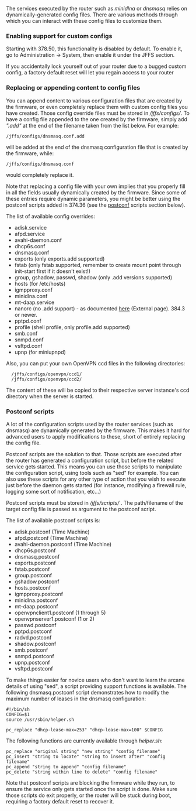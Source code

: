 The services executed by the router such as _minidlna_ or _dnsmasq_ relies on dynamically-generated config files.  There are various methods through which you can interact with these config files to customize them.

### Enabling support for custom configs ###
Starting with 378.50, this functionality is disabled by default.  To enable it, go to Administration -> System, then enable it under the JFFS section.

If you accidentally lock yourself out of your router due to a bugged custom config, a factory default reset will let you regain access to your router

### Replacing or appending content to config files ###
You can append content to various configuration files that are created by the firmware, or even completely replace them with custom config files you have created.  Those config override files must be stored in _/jffs/configs/_.  To have a config file appended to the one created by the firmware, simply add _".add"_ at the end of the filename taken from the list below.  For example:
```
/jffs/configs/dnsmasq.conf.add
```
will be added at the end of the dnsmasq configuration file that is created by the firmware, while:
```
/jffs/configs/dnsmasq.conf
```
would completely replace it.

Note that replacing a config file with your own implies that you properly fill in all the fields usually dynamically created by the firmware.  Since some of these entries require dynamic parameters, you might be better using the postconf scripts added in 374.36 (see the [postconf](#postconf-scripts) scripts section below).

The list of available config overrides:

 * adisk.service
 * afpd.service
 * avahi-daemon.conf
 * dhcp6s.conf
 * dnsmasq.conf
 * exports (only exports.add supported)
 * fstab (only fstab supported, remember to create mount point through init-start first if it doesn't exist!)
 * group, gshadow, passwd, shadow (only .add versions supported)
 * hosts (for /etc/hosts)
 * igmpproxy.conf
 * minidlna.conf
 * mt-daap.service
 * nanorc (no .add support) - as documented [here](https://www.nano-editor.org/dist/v2.9/nano.html#Nanorc-Files) (External page).  384.3 or newer.
 * pptpd.conf
 * profile (shell profile, only profile.add supported)
 * smb.conf
 * snmpd.conf
 * vsftpd.conf
 * upnp (for miniupnpd)

Also, you can put your own OpenVPN ccd files in the following directories:

```
  /jffs/configs/openvpn/ccd1/
  /jffs/configs/openvpn/ccd2/
```

The content of these will be copied to their respective server instance's ccd directory when the server is started.


### <a name="postconf-scripts"/>Postconf scripts ###
A lot of the configuration scripts used by the router services (such as dnsmasq) are dynamically generated by the firmware.  This makes it hard for advanced users to apply modifications to these, short of entirely replacing the config file.

Postconf scripts are the solution to that.  Those scripts are executed after the router has generated a configuration script, but before the related service gets started.  This means you can use those scripts to manipulate the configuration script, using tools such as "sed" for example.  You can also use these scripts for any other type of action that you wish to execute just before the daemon gets started (for instance, modifying a firewall rule, logging some sort of notification, etc...)

Postconf scripts must be stored in _/jffs/scripts/_ .  The path/filename of the target config file is passed as argument to the postconf script.

The list of available postconf scripts is:

 * adisk.postconf (Time Machine)
 * afpd.postconf (Time Machine)
 * avahi-daemon.postconf (Time Machine)
 * dhcp6s.postconf
 * dnsmasq.postconf
 * exports.postconf
 * fstab.postconf
 * group.postconf
 * gshadow.postconf
 * hosts.postconf
 * igmpproxy.postconf
 * minidlna.postconf
 * mt-daap.postconf
 * openvpnclient1.postconf (1 through 5)
 * openvpnserver1.postconf (1 or 2)
 * passwd.postconf
 * pptpd.postconf
 * radvd.postconf
 * shadow.postconf
 * smb.postconf
 * snmpd.postconf
 * upnp.postconf
 * vsftpd.postconf

To make things easier for novice users who don't want to learn the arcane details of using "sed", a script providing support functions is available.  The following dnsmasq.postconf script demonstrates how to modify the maximum number of leases in the dnsmasq configuration:

```
#!/bin/sh
CONFIG=$1
source /usr/sbin/helper.sh

pc_replace "dhcp-lease-max=253" "dhcp-lease-max=100" $CONFIG
```

The following functions are currently available through _helper.sh_:

```
pc_replace "original string" "new string" "config filename"
pc_insert "string to locate" "string to insert after" "config filename"
pc_append "string to append" "config filename"
pc_delete "string within line to delete" "config filename"
```
Note that postconf scripts are blocking the firmware while they run, to ensure the service only gets started once the script is done.  Make sure those scripts do exit properly, or the router will be stuck during boot, requiring a factory default reset to recover it.
